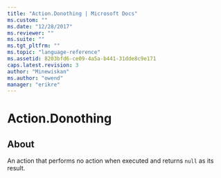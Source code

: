 ```yaml
---
title: "Action.Donothing | Microsoft Docs"
ms.custom: ""
ms.date: "12/28/2017"
ms.reviewer: ""
ms.suite: ""
ms.tgt_pltfrm: ""
ms.topic: "language-reference"
ms.assetid: 8203bfd6-ce09-4a5a-b441-31dde8c9e171
caps.latest.revision: 3
author: "Minewiskan"
ms.author: "owend"
manager: "erikre"
---
```

# Action.Donothing
## About  
An action that performs no action when executed and returns <code>null</code> as its result.  
